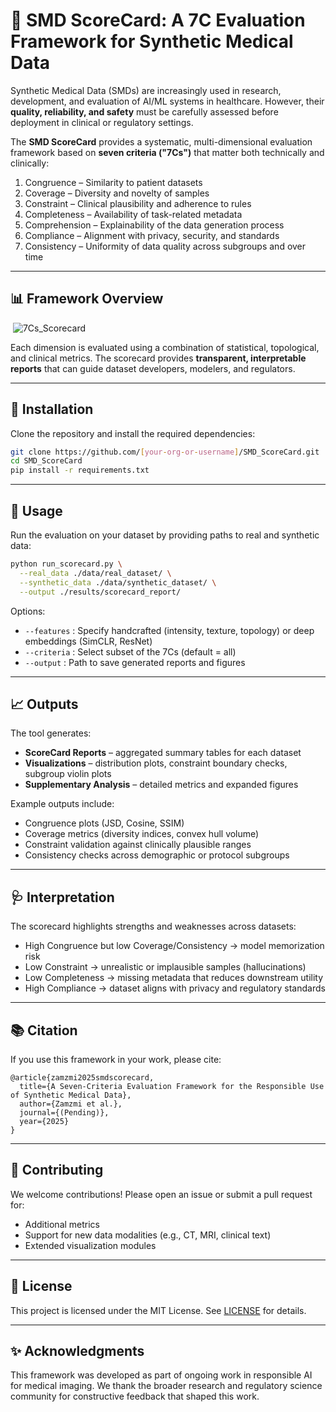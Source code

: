 
# 🧮 SMD ScoreCard: A 7C Evaluation Framework for Synthetic Medical Data

Synthetic Medical Data (SMDs) are increasingly used in research, development, and evaluation of AI/ML systems in healthcare. However, their **quality, reliability, and safety** must be carefully assessed before deployment in clinical or regulatory settings.  

The **SMD ScoreCard** provides a systematic, multi-dimensional evaluation framework based on **seven criteria ("7Cs")** that matter both technically and clinically:

1. Congruence – Similarity to patient datasets  
2. Coverage – Diversity and novelty of samples  
3. Constraint – Clinical plausibility and adherence to rules  
4. Completeness – Availability of task-related metadata  
5. Comprehension – Explainability of the data generation process  
6. Compliance – Alignment with privacy, security, and standards  
7. Consistency – Uniformity of data quality across subgroups and over time  

---

## 📊 Framework Overview
 ![7Cs_Scorecard](https://github.com/user-attachments/assets/ee40e0c2-1f42-4660-aabf-e4f9b2758547)



Each dimension is evaluated using a combination of statistical, topological, and clinical metrics. The scorecard provides **transparent, interpretable reports** that can guide dataset developers, modelers, and regulators.

---

## 🔧 Installation

Clone the repository and install the required dependencies:

```bash
git clone https://github.com/[your-org-or-username]/SMD_ScoreCard.git
cd SMD_ScoreCard
pip install -r requirements.txt
```

---

## 🚀 Usage

Run the evaluation on your dataset by providing paths to real and synthetic data:

```bash
python run_scorecard.py \
  --real_data ./data/real_dataset/ \
  --synthetic_data ./data/synthetic_dataset/ \
  --output ./results/scorecard_report/
```

Options:
- `--features` : Specify handcrafted (intensity, texture, topology) or deep embeddings (SimCLR, ResNet)  
- `--criteria` : Select subset of the 7Cs (default = all)  
- `--output`   : Path to save generated reports and figures  

---

## 📈 Outputs

The tool generates:
- **ScoreCard Reports** – aggregated summary tables for each dataset  
- **Visualizations** – distribution plots, constraint boundary checks, subgroup violin plots  
- **Supplementary Analysis** – detailed metrics and expanded figures  

Example outputs include:
- Congruence plots (JSD, Cosine, SSIM)  
- Coverage metrics (diversity indices, convex hull volume)  
- Constraint validation against clinically plausible ranges  
- Consistency checks across demographic or protocol subgroups  

---

## 🩺 Interpretation

The scorecard highlights strengths and weaknesses across datasets:
- High Congruence but low Coverage/Consistency → model memorization risk  
- Low Constraint → unrealistic or implausible samples (hallucinations)  
- Low Completeness → missing metadata that reduces downstream utility  
- High Compliance → dataset aligns with privacy and regulatory standards  

---

## 📚 Citation

If you use this framework in your work, please cite:

```
@article{zamzmi2025smdscorecard,
  title={A Seven-Criteria Evaluation Framework for the Responsible Use of Synthetic Medical Data},
  author={Zamzmi et al.},
  journal={(Pending)},
  year={2025}
}
```

---

## 🤝 Contributing

We welcome contributions! Please open an issue or submit a pull request for:
- Additional metrics  
- Support for new data modalities (e.g., CT, MRI, clinical text)  
- Extended visualization modules  

---

## 📄 License

This project is licensed under the MIT License. See [LICENSE](LICENSE) for details.  

---

## ✨ Acknowledgments

This framework was developed as part of ongoing work in responsible AI for medical imaging. We thank the broader research and regulatory science community for constructive feedback that shaped this work.
